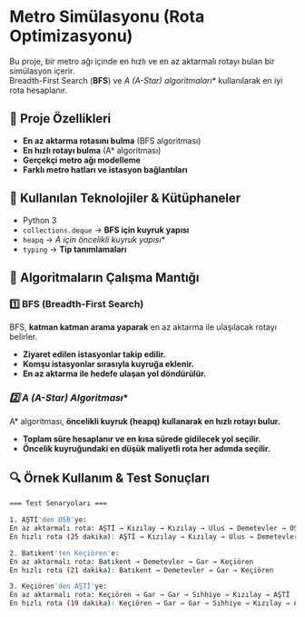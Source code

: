 #  Metro Simülasyonu (Rota Optimizasyonu)

Bu proje, bir metro ağı içinde en hızlı ve en az aktarmalı rotayı bulan bir simülasyon içerir.  
Breadth-First Search (**BFS**) ve **A* (A-Star) algoritmaları** kullanılarak en iyi rota hesaplanır.

## 📌 Proje Özellikleri
- **En az aktarma rotasını bulma** (BFS algoritması)
- **En hızlı rotayı bulma** (A* algoritması)
- **Gerçekçi metro ağı modelleme**
- **Farklı metro hatları ve istasyon bağlantıları**

## 🚀 Kullanılan Teknolojiler & Kütüphaneler
- Python 3
- `collections.deque` → **BFS için kuyruk yapısı**
- `heapq` → **A* için öncelikli kuyruk yapısı**
- `typing` → **Tip tanımlamaları**

## 🧠 Algoritmaların Çalışma Mantığı
### **1️⃣ BFS (Breadth-First Search)**
BFS, **katman katman arama yaparak** en az aktarma ile ulaşılacak rotayı belirler.
- **Ziyaret edilen istasyonlar takip edilir.**
- **Komşu istasyonlar sırasıyla kuyruğa eklenir.**
- **En az aktarma ile hedefe ulaşan yol döndürülür.**

### **2️⃣ A* (A-Star) Algoritması**
A* algoritması, **öncelikli kuyruk (heapq) kullanarak en hızlı rotayı bulur.**
- **Toplam süre hesaplanır ve en kısa sürede gidilecek yol seçilir.**
- **Öncelik kuyruğundaki en düşük maliyetli rota her adımda seçilir.**

## 🔍 Örnek Kullanım & Test Sonuçları
```bash
=== Test Senaryoları ===

1. AŞTİ'den OSB'ye:
En az aktarmalı rota: AŞTİ → Kızılay → Kızılay → Ulus → Demetevler → OSB
En hızlı rota (25 dakika): AŞTİ → Kızılay → Kızılay → Ulus → Demetevler → OSB

2. Batıkent'ten Keçiören'e:
En az aktarmalı rota: Batıkent → Demetevler → Gar → Keçiören
En hızlı rota (21 dakika): Batıkent → Demetevler → Gar → Keçiören

3. Keçiören'den AŞTİ'ye:
En az aktarmalı rota: Keçiören → Gar → Gar → Sıhhiye → Kızılay → AŞTİ
En hızlı rota (19 dakika): Keçiören → Gar → Gar → Sıhhiye → Kızılay → AŞTİ
